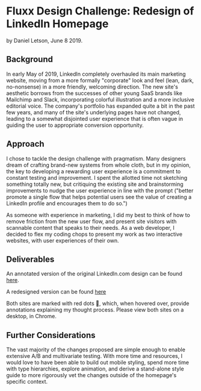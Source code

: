 # Fluxx Design Challenge: Redesign of LinkedIn Homepage

by Daniel Letson, June 8 2019.

## Background

In early May of 2019, LinkedIn completely overhauled its main marketing website, moving from a more formally "corporate" look and feel (lean, dark, no-nonsense) in a more friendly, welcoming direction. The new site's aesthetic borrows from the successes of other young SaaS brands like Mailchimp and Slack, incorporating colorful illustration and a more inclusive editorial voice. The company's portfolio has expanded quite a bit in the past few years, and many of the site's underlying pages have not changed, leading to a somewhat disjointed user experience that is often vague in guiding the user to appropriate conversion opportunity.  

## Approach

I chose to tackle the design challenge with pragmatism. Many designers dream of crafting brand-new systems from whole cloth, but in my opinion, the key to developing a rewarding user experience is a commitment to constant testing and improvement. I spent the allotted time not sketching something totally new, but critiquing the existing site and brainstorming improvements to nudge the user experience in line with the prompt ("better promote a single flow that helps potential users see the value of creating a LinkedIn profile and encourages them to do so.")

As someone with experience in marketing, I did my best to think of how to remove friction from the new user flow, and present site visitors with scannable content that speaks to their needs. As a web developer, I decided to flex my coding chops to present my work as two interactive websites, with user experiences of their own.

## Deliverables

An annotated version of the original LinkedIn.com design can be found [here](https://danletson.github.io/linkedin-redesign/original).

A redesigned version can be found [here](https://danletson.github.io/linkedin-redesign/redesign/)

Both sites are marked with red dots 🔴, which, when hovered over, provide annotations explaining my thought process. Please view both sites on a desktop, in Chrome.  

## Further Considerations

The vast majority of the changes proposed are simple enough to enable extensive A/B and multivariate testing. With more time and resources, I would love to have been able to build out mobile styling, spend more time with type hierarchies, explore animation, and derive a stand-alone style guide to more rigorously vet the changes outside of the homepage's specific context. 

